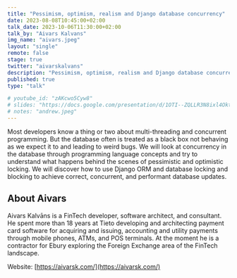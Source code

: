 ```yaml
---
title: "Pessimism, optimism, realism and Django database concurrency"
date: 2023-08-08T10:45:00+02:00
talk_date: 2023-10-06T11:30:00+02:00
talk_by: "Aivars Kalvans"
img_name: "aivars.jpeg"
layout: "single"
remote: false
stage: true
twitter: "aivarskalvans"
description: "Pessimism, optimism, realism and Django database concurrency"
published: true
type: "talk"

# youtube_id: "zAKcwo5Cyw8"
# slides: "https://docs.google.com/presentation/d/1OTI--ZQLLR3N8ixl4OktEwbXfiau_0BNXicl_3j5uYc/edit?usp=sharing"
# notes: "andrew.jpeg"
---
```


Most developers know a thing or two about multi-threading and concurrent programming. But the database often is treated as a black box not behaving as we expect it to and leading to weird bugs. We will look at concurrency in the database through programming language concepts and try to understand what happens behind the scenes of pessimistic and optimistic locking. We will discover how to use Django ORM and database locking and blocking to achieve correct, concurrent, and performant database updates.

## About Aivars

Aivars Kalvāns is a FinTech developer, software architect, and consultant. He spent more than 18 years at Tieto developing and architecting payment card software for acquiring and issuing, accounting and utility payments through mobile phones, ATMs, and POS terminals. At the moment he is a contractor for Ebury exploring the Foreign Exchange area of the FinTech landscape.

Website: [https://aivarsk.com/](https://aivarsk.com/)
